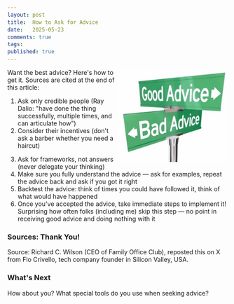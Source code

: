 ```yaml
---
layout: post
title:  How to Ask for Advice
date:   2025-05-23
comments: true
tags: 
published: true
---
```


<img src="/images/advice.jpg" align="right" width="250" padding="10" alt="How to Ask for Advice" title="How to Ask for Advice" /> 

Want the best advice? Here's how to get it. Sources are cited at the end of this article:

1. Ask only credible people (Ray Dalio: "have done the thing successfully, multiple times, and can articulate how")
2. Consider their incentives (don't ask a barber whether you need a haircut)
<!--more-->
3. Ask for frameworks, not answers (never delegate your thinking)
4. Make sure you fully understand the advice — ask for examples, repeat the advice back and ask if you got it right
5. Backtest the advice: think of times you could have followed it, think of what would have happened
6. Once you've accepted the advice, take immediate steps to implement it! Surprising how often folks (including me) skip this step — no point in receiving good advice and doing nothing with it

### Sources: Thank You!

Source: Richard C. Wilson (CEO of Family Office Club), reposted this on X from Flo Crivello, tech company founder in Silicon Valley, USA.

### What's Next

How about you? What special tools do you use when seeking advice?
